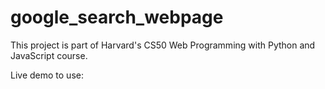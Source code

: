 # google_search_webpage
This project is part of Harvard's CS50 Web Programming with Python and JavaScript course.

Live demo to use: 
